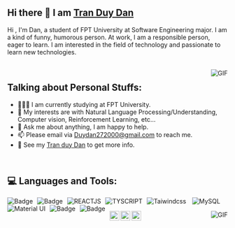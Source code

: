 

## Hi there 👋 I am [Tran Duy Dan](https://github.com/DuyDan2706)

<div>
 <p >
   Hi , I'm Dan, a student of FPT University at Software Engineering major. I am a kind of funny, humorous person. At work, I am a responsible person, eager to learn. I am interested in the field of technology and passionate to learn new technologies.
</p>
</div>

<br />

<img align="right" alt="GIF" src="https://cdn.dribbble.com/users/1928646/screenshots/4884082/untitled-1.gif" />

## **Talking about Personal Stuffs:**

- 👨🏽‍💻 I am currently studying at FPT University.
- 🤔 My interests are with Natural Language Processing/Understanding, Computer vision, Reinforcement Learning, etc...
- 💬 Ask me about anything, I am happy to help.
- 📫 Please email via Duydan272000@gmail.com to reach me.
- 📝 See my [Tran duy Dan](...) to get more info.

<br />

## :computer: **Languages and Tools:**  

<img alt="Badge" style="float: left; margin-right: 10px;"  src="https://img.shields.io/badge/html5%20-%23E34F26.svg?&style=for-the-badge&logo=html5&logoColor=white"/> <img alt="Badge" style="float: left; margin-right: 10px;"  src="https://img.shields.io/badge/css3%20-%231572B6.svg?&style=for-the-badge&logo=css3&logoColor=white"/> <img alt="Taiwindcss" style=" margin-right:10px;"  src="https://img.shields.io/badge/tailwindcss%20-%2338B2AC.svg?&style=for-the-badge&logo=tailwind-css&logoColor=white"/>  <img alt="REACTJS" style="float:left; margin-right:10px;" src="https://img.shields.io/badge/react%20-%2320232a.svg?&style=for-the-badge&logo=react&logoColor=%2361DAFB"/>  <img  alt="TYSCRIPT" style="float:left; margin-right:10px;" src="https://img.shields.io/badge/typescript%20-%23007ACC.svg?&style=for-the-badge&logo=typescript&logoColor=white"/> <img  alt="Material UI" style="float:left; margin-right:10px;" src="https://img.shields.io/badge/material%20ui%20-%230081CB.svg?&style=for-the-badge&logo=material-ui&logoColor=white"/><img alt="Badge" style="float: left; margin-right: 10px;"  src="https://img.shields.io/badge/javascript%20-%23323330.svg?&style=for-the-badge&logo=javascript&logoColor=%23F7DF1E"/> <img alt="MySQL" src="https://img.shields.io/badge/MySQL-00000F?style=for-the-badge&logo=mysql&logoColor=white"/> <img alt="Badge" style="float: left; margin-right: 10px;"  src="https://img.shields.io/badge/git%20-%23F05033.svg?&style=for-the-badge&logo=git&logoColor=white"/>  

<img align="right" alt="GIF" src="https://camo.githubusercontent.com/2309797487e5e969659a3b545c96151807b04120a9cc2985f632ec94ba00c9f3/68747470733a2f2f6d656469612e67697068792e636f6d2f6d656469612f53576f536b4e36447854737a71494b4571762f67697068792e676966" />


<a href="https://www.instagram.com/duydan2706/?fbclid=IwAR3cbwIlSrygZxYWUJ7yW_E3-MytAa6ZMuO2lwjfnocFMN9j7crfhg6JfNc">
  <img align="left" alt="Dan's Instagram" width="22px" src="https://cdn.jsdelivr.net/npm/simple-icons@v3/icons/instagram.svg" />
</a>
<a href="https://github.com/DuyDan2706">
  <img align="left" alt="Dan's Github" width="22px" src="https://cdn.jsdelivr.net/npm/simple-icons@v3/icons/github.svg" />
</a>
<a href="https://www.facebook.com/duydan272000">
  <img align="left" alt="TFacebook" width="22px" src="https://cdn.jsdelivr.net/npm/simple-icons@v3/icons/facebook.svg"/>
</a>
<br />
<br />
<br />




